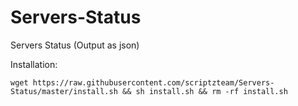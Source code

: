 # Servers-Status
Servers Status (Output as json)

Installation:

`wget https://raw.githubusercontent.com/scriptzteam/Servers-Status/master/install.sh && sh install.sh && rm -rf install.sh`
